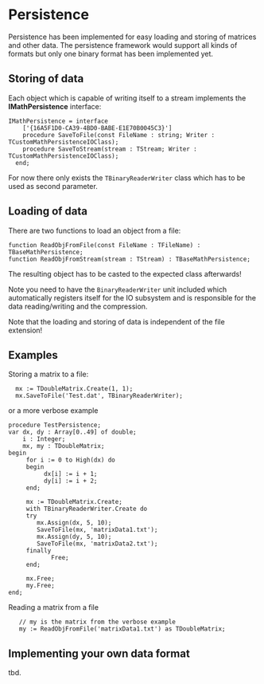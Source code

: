 # Persistence #

Persistence has been implemented for easy loading and storing of
matrices and other data. The persistence framework would support all kinds of formats but only one binary format has been implemented yet.

## Storing of data ##

Each object which is capable of writing itself to a stream implements
the **IMathPersistence** interface:

```
IMathPersistence = interface
    ['{16A5F1D0-CA39-4BD0-BABE-E1E70B0045C3}']
    procedure SaveToFile(const FileName : string; Writer : TCustomMathPersistenceIOClass);
    procedure SaveToStream(stream : TStream; Writer : TCustomMathPersistenceIOClass);
  end;
```

For now there only exists the `TBinaryReaderWriter` class which has to be
used as second parameter.

## Loading of data ##

There are two functions to load an object from a file:

```
function ReadObjFromFile(const FileName : TFileName) : TBaseMathPersistence;
function ReadObjFromStream(stream : TStream) : TBaseMathPersistence;
```

The resulting object has to be casted to the expected class afterwards!

Note you need to have the `BinaryReaderWriter` unit included which automatically registers itself for the IO subsystem and is responsible for the data reading/writing and the compression.

Note that the loading and storing of data is independent of the file extension!

## Examples ##

Storing a matrix to a file:

```
  mx := TDoubleMatrix.Create(1, 1);
  mx.SaveToFile('Test.dat', TBinaryReaderWriter);
```

or a more verbose example

```
procedure TestPersistence;
var dx, dy : Array[0..49] of double;
    i : Integer;
    mx, my : TDoubleMatrix;
begin
     for i := 0 to High(dx) do
     begin
          dx[i] := i + 1;
          dy[i] := i + 2;
     end;

     mx := TDoubleMatrix.Create;
     with TBinaryReaderWriter.Create do
     try
        mx.Assign(dx, 5, 10);
        SaveToFile(mx, 'matrixData1.txt');
        mx.Assign(dy, 5, 10);
        SaveToFile(mx, 'matrixData2.txt');
     finally
            Free;
     end;

     mx.Free;
     my.Free;
end;
```

Reading a matrix from a file

```
   // my is the matrix from the verbose example
   my := ReadObjFromFile('matrixData1.txt') as TDoubleMatrix;
```

## Implementing your own data format ##

tbd.